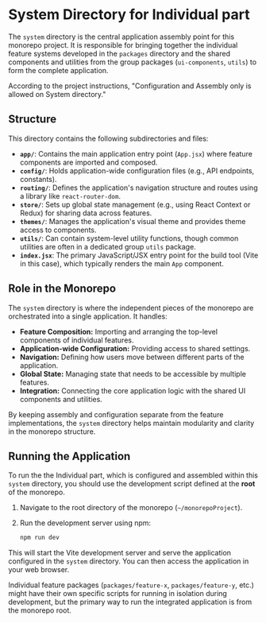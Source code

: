# System Directory for Individual part

The `system` directory is the central application assembly point for this monorepo project. It is responsible for bringing together the individual feature systems developed in the `packages` directory and the shared components and utilities from the group packages (`ui-components`, `utils`) to form the complete application.

According to the project instructions, "Configuration and Assembly only is allowed on System directory."

## Structure

This directory contains the following subdirectories and files:

- **`app/`**: Contains the main application entry point (`App.jsx`) where feature components are imported and composed.
- **`config/`**: Holds application-wide configuration files (e.g., API endpoints, constants).
- **`routing/`**: Defines the application's navigation structure and routes using a library like `react-router-dom`.
- **`store/`**: Sets up global state management (e.g., using React Context or Redux) for sharing data across features.
- **`themes/`**: Manages the application's visual theme and provides theme access to components.
- **`utils/`**: Can contain system-level utility functions, though common utilities are often in a dedicated group `utils` package.
- **`index.jsx`**: The primary JavaScript/JSX entry point for the build tool (Vite in this case), which typically renders the main `App` component.

## Role in the Monorepo

The `system` directory is where the independent pieces of the monorepo are orchestrated into a single application. It handles:

- **Feature Composition:** Importing and arranging the top-level components of individual features.
- **Application-wide Configuration:** Providing access to shared settings.
- **Navigation:** Defining how users move between different parts of the application.
- **Global State:** Managing state that needs to be accessible by multiple features.
- **Integration:** Connecting the core application logic with the shared UI components and utilities.

By keeping assembly and configuration separate from the feature implementations, the `system` directory helps maintain modularity and clarity in the monorepo structure.

## Running the Application

To run the the Individual part, which is configured and assembled within this `system` directory, you should use the development script defined at the **root** of the monorepo.

1. Navigate to the root directory of the monorepo (`~/monorepoProject`).
2. Run the development server using npm:

   ```bash
   npm run dev
   ```

This will start the Vite development server and serve the application configured in the `system` directory. You can then access the application in your web browser.

Individual feature packages (`packages/feature-x`, `packages/feature-y`, etc.) might have their own specific scripts for running in isolation during development, but the primary way to run the integrated application is from the monorepo root. 